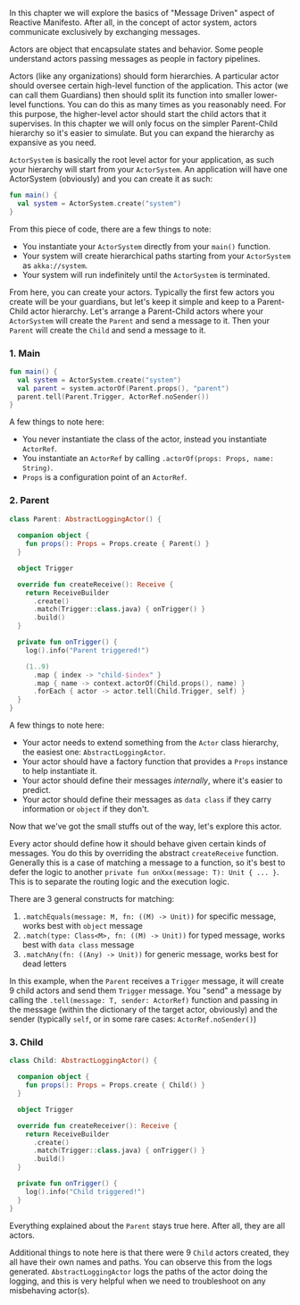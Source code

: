 In this chapter we will explore the basics of "Message Driven" aspect of Reactive Manifesto. After all, in the concept of actor system, actors communicate exclusively by exchanging messages. 
 
Actors are object that encapsulate states and behavior. Some people understand actors passing messages as people in factory pipelines.

Actors (like any organizations) should form hierarchies. A particular actor should oversee certain high-level function of the application. This actor (we can call them Guardians) then should split its function into smaller lower-level functions. You can do this as many times as you reasonably need. For this purpose, the higher-level actor should start the child actors that it supervises. In this chapter we will only focus on the simpler Parent-Child hierarchy so it's easier to simulate. But you can expand the hierarchy as expansive as you need. 

`ActorSystem` is basically the root level actor for your application, as such your hierarchy will start from your `ActorSystem`. An application will have one ActorSystem (obviously) and you can create it as such:

```kotlin
fun main() {
  val system = ActorSystem.create("system")
}
```

From this piece of code, there are a few things to note:
* You instantiate your `ActorSystem` directly from your `main()` function.
* Your system will create hierarchical paths starting from your `ActorSystem` as `akka://system`.
* Your system will run indefinitely until the `ActorSystem` is terminated.

From here, you can create your actors. Typically the first few actors you create will be your guardians, but let's keep it simple and keep to a Parent-Child actor hierarchy. Let's arrange a Parent-Child actors where your `ActorSystem` will create the `Parent` and send a message to it. Then your `Parent` will create the `Child` and send a message to it.

### 1. Main

```kotlin
fun main() {
  val system = ActorSystem.create("system")
  val parent = system.actorOf(Parent.props(), "parent")
  parent.tell(Parent.Trigger, ActorRef.noSender())
}
```

A few things to note here:
* You never instantiate the class of the actor, instead you instantiate `ActorRef`.
* You instantiate an `ActorRef` by calling `.actorOf(props: Props, name: String)`.
* `Props` is a configuration point of an `ActorRef`.

### 2. Parent

```kotlin
class Parent: AbstractLoggingActor() {
  
  companion object {
    fun props(): Props = Props.create { Parent() }
  }

  object Trigger

  override fun createReceive(): Receive {
    return ReceiveBuilder
      .create()
      .match(Trigger::class.java) { onTrigger() }
      .build()
  }

  private fun onTrigger() {
    log().info("Parent triggered!")

    (1..9)
      .map { index -> "child-$index" }
      .map { name -> context.actorOf(Child.props(), name) }
      .forEach { actor -> actor.tell(Child.Trigger, self) }
  }
}
```

A few things to note here:
* Your actor needs to extend something from the `Actor` class hierarchy, the easiest one: `AbstractLoggingActor`.
* Your actor should have a factory function that provides a `Props` instance to help instantiate it.
* Your actor should define their messages _internally_, where it's easier to predict.
* Your actor should define their messages as `data class` if they carry information or `object` if they don't.

Now that we've got the small stuffs out of the way, let's explore this actor.

Every actor should define how it should behave given certain kinds of messages. You do this by overriding the abstract `createReceive` function. Generally this is a case of matching a message to a function, so it's best to defer the logic to another `private fun onXxx(message: T): Unit { ... }`. This is to separate the routing logic and the execution logic.

There are 3 general constructs for matching:
1. `.matchEquals(message: M, fn: ((M) -> Unit))` for specific message, works best with `object` message
2. `.match(type: Class<M>, fn: ((M) -> Unit))` for typed message, works best with `data class` message
3. `.matchAny(fn: ((Any) -> Unit))` for generic message, works best for dead letters

In this example, when the `Parent` receives a `Trigger` message, it will create 9 child actors and send them `Trigger` message. You "send" a message by calling the `.tell(message: T, sender: ActorRef)` function and passing in the message (within the dictionary of the target actor, obviously) and the sender (typically `self`, or in some rare cases: `ActorRef.noSender()`)

### 3. Child

```kotlin
class Child: AbstractLoggingActor() {

  companion object {
    fun props(): Props = Props.create { Child() }
  }

  object Trigger

  override fun createReceiver(): Receive {
    return ReceiveBuilder
      .create()
      .match(Trigger::class.java) { onTrigger() }
      .build()
  }

  private fun onTrigger() {
    log().info("Child triggered!")
  }
}
```

Everything explained about the `Parent` stays true here. After all, they are all actors.

Additional things to note here is that there were 9 `Child` actors created, they all have their own names and paths. You can observe this from the logs generated. `AbstractLoggingActor` logs the paths of the actor doing the logging, and this is very helpful when we need to troubleshoot on any misbehaving actor(s).  
